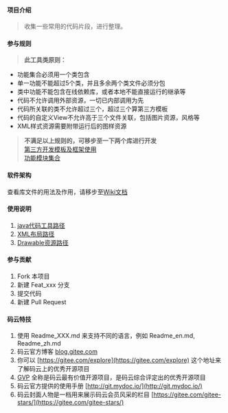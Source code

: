 #### 项目介绍
> 收集一些常用的代码片段，进行整理。

#### 参与规则
> **此工具类原则：**  
- 功能集合必须用一个类包含  
- 单一功能不能超过5个类，并且多余两个类文件必须分包  
- 类中功能不能包含在线依赖库，或者本地不能直接运行的继承等
- 代码不允许调用外部资源，一切已内部调用为先
- 代码所关联的类不允许超过三个，超过三个算第三方模板
- 代码的自定义View不允许高于三个文件关联，包括图片资源，风格等
- XML样式资源需要附带运行后的图样资源

> **不满足以上规则的，可移步至一下两个库进行开发**  
 [第三方开发模板及框架使用](https://gitee.com/xmqian/JAR_List)  
 [功能模块集合](https://gitee.com/xmqian/CollectApplication)

#### 软件架构
查看库文件的用法及作用，请移步至[Wiki文档](https://gitee.com/xmqian/UtilsLibrary/wikis/%E4%B8%BB%E9%A1%B5%E8%AF%B4%E6%98%8E)

#### 使用说明

1. [java代码工具路径](https://gitee.com/xmqian/UtilsLibrary/tree/master/src/main/java/regpang/utilslibrary)
2. [XML布局路径](https://gitee.com/xmqian/UtilsLibrary/tree/master/src/main/res/layout)
3. [Drawable资源路径](https://gitee.com/xmqian/UtilsLibrary/tree/master/src/main/res/drawable)

#### 参与贡献

1. Fork 本项目
2. 新建 Feat_xxx 分支
3. 提交代码
4. 新建 Pull Request


#### 码云特技

1. 使用 Readme\_XXX.md 来支持不同的语言，例如 Readme\_en.md, Readme\_zh.md
2. 码云官方博客 [blog.gitee.com](https://blog.gitee.com)
3. 你可以 [https://gitee.com/explore](https://gitee.com/explore) 这个地址来了解码云上的优秀开源项目
4. [GVP](https://gitee.com/gvp) 全称是码云最有价值开源项目，是码云综合评定出的优秀开源项目
5. 码云官方提供的使用手册 [http://git.mydoc.io/](http://git.mydoc.io/)
6. 码云封面人物是一档用来展示码云会员风采的栏目 [https://gitee.com/gitee-stars/](https://gitee.com/gitee-stars/)

